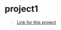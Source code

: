 # project1
> <a href="https://shubhamkushwaha133.github.io/Personal-Study-material/">Link for this project</a>
